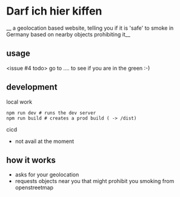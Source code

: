 Darf ich hier kiffen
====================

__ a geolocation based website, telling you if it is 'safe' to smoke in Germany based on nearby objects prohibiting it__

usage
-----

<issue #4 todo> go to .... to see if you are in the green :-)

development
--------

local work
  
    npm run dev # runs the dev server
    npm run build # creates a prod build ( -> /dist)

cicd
 - not avail at the moment

how it works
------------

- asks for your geolocation
- requests objects near you that might prohibit you smoking from openstreetmap